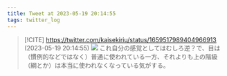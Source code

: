 ```yaml
---
title: Tweet at 2023-05-19 20:14:55
tags: twitter_log
---
```


> [!CITE] https://twitter.com/kaisekiriu/status/1659517989404966913 (2023-05-19 20:14:55)
> ![](https://twitter.com/kaisekiriu/status/1659517989404966913)
> これ自分の感覚としてはむしろ逆？で、目は（慣例的などではなく）普通に使われている一方、それよりも上の階級（綱とか）は本当に使われなくなっている気がする。
